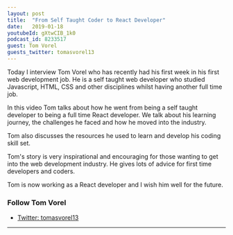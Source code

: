 ```yaml
---
layout: post
title:  "From Self Taught Coder to React Developer"
date:   2019-01-18
youtubeId: gXtwCIB_1k0
podcast_id: 8233517
guest: Tom Vorel
guests_twitter: tomasvorel13
---
```

Today I interview Tom Vorel who has recently had his first week in his first web development job. He is a self taught web developer who studied Javascript, HTML, CSS and other disciplines whilst having another full time job.

In this video Tom talks about how he went from being a self taught developer to being a full time React developer. We talk about his learning journey, the challenges he faced and how he moved into the industry.

Tom also discusses the resources he used to learn and develop his coding skill set.

Tom's story is very inspirational and encouraging for those wanting to get into the web development industry. He gives lots of advice for first time developers and coders.

Tom is now working as a React developer and I wish him well for the future.
### Follow Tom Vorel
- [Twitter: tomasvorel13](https://twitter.com/tomasvorel13)

-------------------------------
